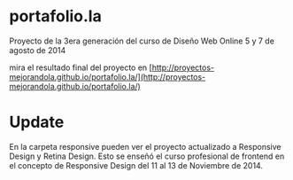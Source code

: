 portafolio.la
=============

Proyecto de la 3era generación del curso de Diseño Web Online  5 y 7 de agosto de 2014

mira el resultado final del proyecto en [http://proyectos-mejorandola.github.io/portafolio.la/](http://proyectos-mejorandola.github.io/portafolio.la/)


Update
=============

En la carpeta responsive pueden ver el proyecto actualizado a Responsive Design y Retina Design.
Esto se enseñó el curso profesional de frontend en el concepto de Responsive Design del 11 al 13 de Noviembre de 2014.
